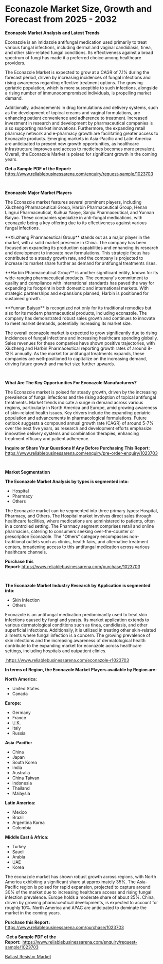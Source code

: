 <p><h1>Econazole Market Size, Growth and Forecast from 2025 - 2032</h1></p><p><strong>Econazole Market Analysis and Latest Trends</strong></p>
<p><p>Econazole is an imidazole antifungal medication used primarily to treat various fungal infections, including dermal and vaginal candidiasis, tinea, and other skin-related fungal conditions. Its effectiveness against a broad spectrum of fungi has made it a preferred choice among healthcare providers.</p><p>The Econazole Market is expected to grow at a CAGR of 7.1% during the forecast period, driven by increasing incidences of fungal infections and rising awareness regarding effective treatment options. The growing geriatric population, which is more susceptible to such infections, alongside a rising number of immunocompromised individuals, is propelling market demand. </p><p>Additionally, advancements in drug formulations and delivery systems, such as the development of topical creams and vaginal formulations, are enhancing patient convenience and adherence to treatment. Increased investment in research and development by pharmaceutical companies is also supporting market innovations. Furthermore, the expanding retail pharmacy network and e-pharmacy growth are facilitating greater access to Econazole products. Emerging markets in Asia-Pacific and Latin America are anticipated to present new growth opportunities, as healthcare infrastructure improves and access to medicines becomes more prevalent. Overall, the Econazole Market is poised for significant growth in the coming years.</p></p>
<p><strong>Get a Sample PDF of the Report:&nbsp;</strong> <a href="https://www.reliablebusinessarena.com/enquiry/request-sample/1023703?utm_campaign=2112&utm_medium=2&utm_source=Github&utm_content=ia&utm_term=05032025&utm_id=econazole">https://www.reliablebusinessarena.com/enquiry/request-sample/1023703</a></p>
<p>&nbsp;</p>
<p><strong>Econazole Major Market Players</strong></p>
<p><p>The Econazole market features several prominent players, including Xiuzheng Pharmaceutical Group, Harbin Pharmaceutical Group, Henan Lingrui Pharmaceutical, Kuihua Yaoye, Sanjiu Pharmaceutical, and Yunnan Baiyao. These companies specialize in anti-fungal medications, with econazole being a key offering due to its effectiveness against various fungal infections.</p><p>**Xiuzheng Pharmaceutical Group** stands out as a major player in the market, with a solid market presence in China. The company has been focused on expanding its production capabilities and enhancing its research and development to innovate new formulations. This strategic focus has contributed to a steady growth rate, and the company is projected to increase its market share further as demand for antifungal treatments rises.</p><p>**Harbin Pharmaceutical Group** is another significant entity, known for its wide-ranging pharmaceutical products. The company's commitment to quality and compliance with international standards has paved the way for expanding its footprint in both domestic and international markets. With strategic partnerships and expansions planned, Harbin is positioned for sustained growth.</p><p>**Yunnan Baiyao** is recognized not only for its traditional remedies but also for its modern pharmaceutical products, including econazole. The company has demonstrated robust sales growth and continues to innovate to meet market demands, potentially increasing its market size.</p><p>The overall econazole market is expected to grow significantly due to rising incidences of fungal infections and increasing healthcare spending globally. Sales revenues for these companies have shown positive trajectories, with Xiuzheng and Harbin Pharmaceutical reporting growth rates of around 8-12% annually. As the market for antifungal treatments expands, these companies are well-positioned to capitalize on the increasing demand, driving future growth and market size further upwards.</p></p>
<p>&nbsp;</p>
<p><strong>What Are The Key Opportunities For Econazole Manufacturers?</strong></p>
<p><p>The Econazole market is poised for steady growth, driven by the increasing prevalence of fungal infections and the rising adoption of topical antifungal treatments. Market trends indicate a surge in demand across various regions, particularly in North America and Europe, amid growing awareness of skin-related health issues. Key drivers include the expanding geriatric population and advancements in pharmacological formulations. Future outlook suggests a compound annual growth rate (CAGR) of around 5-7% over the next five years, as research and development efforts emphasize innovative delivery systems and combination therapies, enhancing treatment efficacy and patient adherence.</p></p>
<p><strong>Inquire or Share Your Questions If Any Before Purchasing This Report:</strong> <a href="https://www.reliablebusinessarena.com/enquiry/pre-order-enquiry/1023703?utm_campaign=2112&utm_medium=2&utm_source=Github&utm_content=ia&utm_term=05032025&utm_id=econazole">https://www.reliablebusinessarena.com/enquiry/pre-order-enquiry/1023703</a></p>
<p>&nbsp;</p>
<p><strong>Market Segmentation</strong></p>
<p><strong>The Econazole Market Analysis by types is segmented into:</strong></p>
<p><ul><li>Hospital</li><li>Pharmacy</li><li>Others</li></ul></p>
<p><p>The Econazole market can be segmented into three primary types: Hospital, Pharmacy, and Others. The Hospital market involves direct sales through healthcare facilities, where medications are administered to patients, often in a controlled setting. The Pharmacy segment comprises retail and online pharmacies, catering to consumers seeking over-the-counter or prescription Econazole. The "Others" category encompasses non-traditional outlets such as clinics, health fairs, and alternative treatment centers, broadening access to this antifungal medication across various healthcare channels.</p></p>
<p><strong>Purchase this Report:&nbsp;</strong><a href="https://www.reliablebusinessarena.com/purchase/1023703?utm_campaign=2112&utm_medium=2&utm_source=Github&utm_content=ia&utm_term=05032025&utm_id=econazole">https://www.reliablebusinessarena.com/purchase/1023703</a></p>
<p>&nbsp;</p>
<p><strong>The Econazole Market Industry Research by Application is segmented into:</strong></p>
<p><ul><li>Skin Infection</li><li>Others</li></ul></p>
<p><p>Econazole is an antifungal medication predominantly used to treat skin infections caused by fungi and yeasts. Its market application extends to various dermatological conditions such as tinea, candidiasis, and other superficial infections. Additionally, it is utilized in treating other skin-related ailments where fungal infection is a concern. The growing prevalence of skin infections and the increasing awareness of dermatological health contribute to the expanding market for econazole across healthcare settings, including hospitals and outpatient clinics.</p></p>
<p><a href="https://www.reliablebusinessarena.com/econazole-r1023703?utm_campaign=2112&utm_medium=2&utm_source=Github&utm_content=ia&utm_term=05032025&utm_id=econazole">&nbsp;https://www.reliablebusinessarena.com/econazole-r1023703</a></p>
<p><strong>In terms of Region, the Econazole Market Players available by Region are:</strong></p>
<p>
    <p> <strong> North America: </strong>
        <ul>
            <li>United States</li>
            <li>Canada</li>
        </ul>
        </p> 
    <p> <strong> Europe: </strong>
        <ul>
            <li>Germany</li>
            <li>France</li>
            <li>U.K.</li>
            <li>Italy</li>
            <li>Russia</li>
        </ul>
        </p> 
    <p> <strong> Asia-Pacific: </strong>
        <ul>
            <li>China</li>
            <li>Japan</li>
            <li>South Korea</li>
            <li>India</li>
            <li>Australia</li>
            <li>China Taiwan</li>
            <li>Indonesia</li>
            <li>Thailand</li>
            <li>Malaysia</li>
        </ul>
        </p> 
    <p> <strong> Latin America: </strong>
        <ul>
            <li>Mexico</li>
            <li>Brazil</li>
            <li>Argentina Korea</li>
            <li>Colombia</li>
        </ul>
        </p> 
    <p> <strong> Middle East & Africa: </strong>
        <ul>
            <li>Turkey</li>
            <li>Saudi</li>
            <li>Arabia</li>
            <li>UAE</li>
            <li>Korea</li>
        </ul>
    </p>
    </p>
<p><p>The econazole market has shown robust growth across regions, with North America exhibiting a significant share at approximately 35%. The Asia-Pacific region is poised for rapid expansion, projected to capture around 30% of the market due to increasing healthcare access and rising fungal infection prevalence. Europe holds a moderate share of about 25%. China, driven by growing pharmaceutical developments, is expected to account for roughly 10%. North America and APAC are anticipated to dominate the market in the coming years.</p></p>
<p><strong>Purchase this Report: </strong><a href="https://www.reliablebusinessarena.com/purchase/1023703?utm_campaign=2112&utm_medium=2&utm_source=Github&utm_content=ia&utm_term=05032025&utm_id=econazole">https://www.reliablebusinessarena.com/purchase/1023703</a></p>
<p>&nbsp;<strong>Get a Sample PDF of the Report:&nbsp;&nbsp;</strong><a href="https://www.reliablebusinessarena.com/enquiry/request-sample/1023703?utm_campaign=2112&utm_medium=2&utm_source=Github&utm_content=ia&utm_term=05032025&utm_id=econazole">https://www.reliablebusinessarena.com/enquiry/request-sample/1023703</a></p>
<p><strong></strong></p>
<p><p><a href="https://github.com/AshikRahman991/Market-Research-Report-List-1/blob/main/ballast-resistor-market.md?utm_campaign=2112&utm_medium=2&utm_source=Github&utm_content=ia&utm_term=05032025&utm_id=econazole">Ballast Resistor Market</a></p></p>
